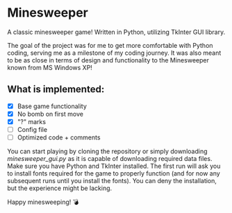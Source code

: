 # Minesweeper
A classic minesweeper game! Written in Python, utilizing TkInter GUI library.

The goal of the project was for me to get more comfortable with Python coding, serving me as a milestone of my coding journey.
It was also meant to be as close in terms of design and functionality to the Minesweeper known from MS Windows XP!

## What is implemented:
- [x] Base game functionality
- [x] No bomb on first move
- [x] "?" marks
- [ ] Config file
- [ ] Optimized code + comments

You can start playing by cloning the repository or simply downloading *minesweeper_gui.py* as it is capable of downloading required data files.
Make sure you have Python and TkInter installed.
The first run will ask you to install fonts required for the game to properly function (and for now any subsequent runs until you install the fonts). You can deny the installation, but the experience might be lacking.

Happy minesweeping! 💣
